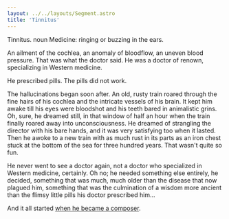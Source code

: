 ```yaml
---
layout: ../../layouts/Segment.astro
title: 'Tinnitus'
---
```


Tinnitus. noun Medicine: ringing or buzzing in the ears.

An ailment of the cochlea, an anomaly of bloodflow, an uneven blood pressure. That was what the doctor said. He was a doctor of renown, specializing in Western medicine.

He prescribed pills. The pills did not work.

The hallucinations began soon after. An old, rusty train roared through the fine hairs of his cochlea and the intricate vessels of his brain.  It kept him awake till his eyes were bloodshot and his teeth bared in animalistic grins. Oh, sure, he dreamed still, in that window of half an hour when the train finally roared away into unconsciousness. He dreamed of strangling the director with his bare hands, and it was very satisfying too when it lasted. Then he awoke to a new train with as much rust in its parts as an iron chest stuck at the bottom of the sea for three hundred years. That wasn't quite so fun.

He never went to see a doctor again, not a doctor who specialized in Western medicine, certainly. Oh no; he needed something else entirely, he decided, something that was much, much older than the disease that now plagued him, something that was the culmination of a wisdom more ancient than the flimsy little pills his doctor prescribed him...

And it all started [when he became a composer](grandfather_thirties).